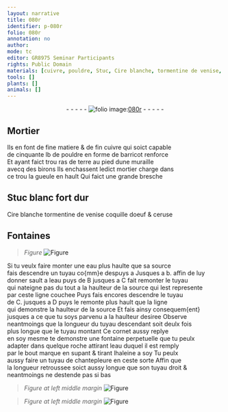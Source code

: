 ```yaml
---
layout: narrative
title: 080r
identifier: p-080r
folio: 080r
annotation: no
author:
mode: tc
editor: GR8975 Seminar Participants
rights: Public Domain
materials: [cuivre, pouldre, Stuc, Cire blanche, tormentine de venise, coquille doeuf, ceruse, eau]
tools: []
plants: []
animals: []
---
```


<div class="folio" align="center">- - - - - <a href="http://gallica.bnf.fr/ark:/12148/btv1b10500001g/f165.item" target="_blank"><img src="https://cu-mkp.github.io/2017-workshop-edition/assets/photo-icon.png" alt="folio image: " style="display:inline-block; margin-bottom:-3px;"/>080r</a> - - - - - </div>  
  

## Mortier

 
Ils en font de fine matiere & de fin <span class="m">cuivre</span> qui soict capable<br/> de cinquante lb de <span class="m">pouldre</span> en forme de barricot renforce<br/> Et ayant faict trou ras de terre au pied dune muraille<br/> avecq des birons Ils enchassent ledict mortier charge dans<br/> ce trou la gueule en hault Qui faict une grande bresche
 
 
  

## <span class="m">Stuc</span> blanc fort dur

 
<span class="m">Cire blanche</span> <span class="m">tormentine de venise</span> <span class="m">coquille doeuf</span> & <span class="m">ceruse</span>
 
 
  

## Fontaines

 
> *Figure*
> <a href="https://drive.google.com/open?id=0B9-oNrvWdlO5c3dLNVNsem9nTjQ" target="_blank"><img src="https://cu-mkp.github.io/GR8975-edition/assets/photo-icon.png" alt="Figure" style="display:inline-block; margin-bottom:-3px;"/></a>
 
Si tu veulx faire monter une <span class="m">eau</span> plus haulte que sa source<br/> fais descendre un tuyau co{mm}e despuys a Jusques a b. affin de luy<br/> donner sault a leau puys de B jusques a C fait remonter le tuyau<br/> qui nateigne pas du tout a la haulteur de la source qui lest represente<br/> par ceste ligne couchee Puys fais encores descendre le tuyau<br/> de C. jusques a D puys le remonte plus hault que la ligne<br/> qui demonstre la haulteur de la source Et fais ainsy consequem{ent}<br/> jusques a ce que tu soys parvenu a la haulteur desiree Observe<br/> neantmoings que la longueur du tuyau descendant soit deulx fois<br/> plus longue que le tuyau montant Ce cornet aussy replye<br/> en soy mesme te demonstre une fontaine perpetuelle que tu peulx<br/> adapter dans quelque roche attirant leau duquel il est remply<br/> par le bout marque en supant & tirant lhaleine a soy Tu peulx<br/> aussy faire un tuyau de chantepleure en ceste sorte Affin que<br/> la longueur retroussee soict aussy longue que son tuyau droit &<br/> neantmoings ne destende pas si bas
 
> *Figure*
> *at left middle margin*
> <a href="https://drive.google.com/open?id=0B9-oNrvWdlO5N2U2RXB5UFc3TUE" target="_blank"><img src="https://cu-mkp.github.io/GR8975-edition/assets/photo-icon.png" alt="Figure" style="display:inline-block; margin-bottom:-3px;"/></a>
 
> *Figure*
> *at left middle margin*
> <a href="https://drive.google.com/open?id=0B9-oNrvWdlO5R2ZBNWRseEpQdnc" target="_blank"><img src="https://cu-mkp.github.io/GR8975-edition/assets/photo-icon.png" alt="Figure" style="display:inline-block; margin-bottom:-3px;"/></a>
 
